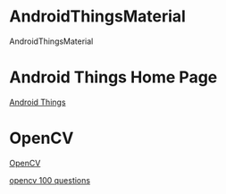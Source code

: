 # AndroidThingsMaterial
AndroidThingsMaterial
# Android Things Home Page
[Android Things](https://developer.android.com/things/ "Android Thins") 
# OpenCV
[OpenCV](https://docs.opencv.org/4.2.0/ "OpenCV")

[opencv 100 questions](https://github.com/gzr2017/ImageProcessing100Wen)
